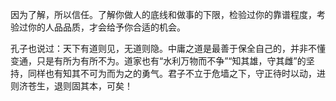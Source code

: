 ​	因为了解，所以信任。了解你做人的底线和做事的下限，检验过你的靠谱程度，考验过你的人品品质，才会给予你合适的机会。

​	孔子也说过：天下有道则见，无道则隐。中庸之道是最善于保全自己的，并非不懂变通，只是有所为有所不为。道家也有“水利万物而不争”“知其雄，守其雌”的坚持，同样也有知其不可为而为之的勇气。君子不立于危墙之下，守正待时以动，进则济苍生，退则固其本，可矣！